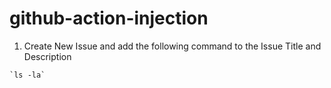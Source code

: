 # github-action-injection

1. Create New Issue and add the following command to the Issue Title and Description
  ```
  `ls -la`
  ```

